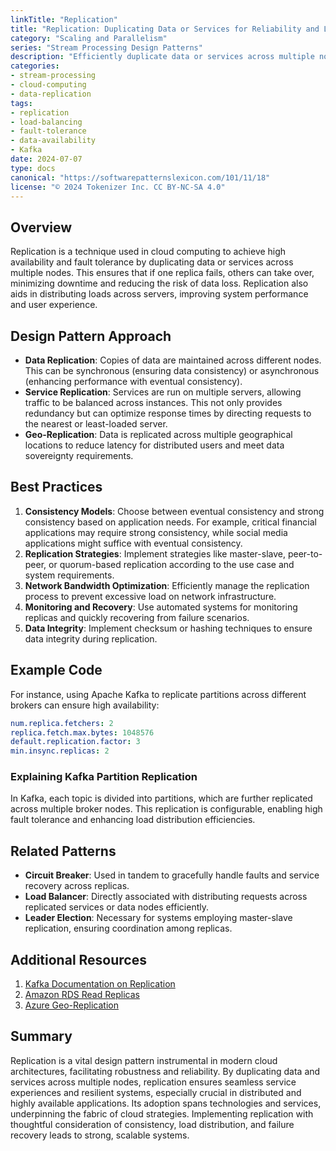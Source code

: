 ```yaml
---
linkTitle: "Replication"
title: "Replication: Duplicating Data or Services for Reliability and Load Distribution"
category: "Scaling and Parallelism"
series: "Stream Processing Design Patterns"
description: "Efficiently duplicate data or services across multiple nodes to enhance system availability, distribute load, and improve fault tolerance in cloud computing environments."
categories:
- stream-processing
- cloud-computing
- data-replication
tags:
- replication
- load-balancing
- fault-tolerance
- data-availability
- Kafka
date: 2024-07-07
type: docs
canonical: "https://softwarepatternslexicon.com/101/11/18"
license: "© 2024 Tokenizer Inc. CC BY-NC-SA 4.0"
---
```


## Overview

Replication is a technique used in cloud computing to achieve high availability and fault tolerance by duplicating data or services across multiple nodes. This ensures that if one replica fails, others can take over, minimizing downtime and reducing the risk of data loss. Replication also aids in distributing loads across servers, improving system performance and user experience.

## Design Pattern Approach

- **Data Replication**: Copies of data are maintained across different nodes. This can be synchronous (ensuring data consistency) or asynchronous (enhancing performance with eventual consistency).
- **Service Replication**: Services are run on multiple servers, allowing traffic to be balanced across instances. This not only provides redundancy but can optimize response times by directing requests to the nearest or least-loaded server.
- **Geo-Replication**: Data is replicated across multiple geographical locations to reduce latency for distributed users and meet data sovereignty requirements.

## Best Practices

1. **Consistency Models**: Choose between eventual consistency and strong consistency based on application needs. For example, critical financial applications may require strong consistency, while social media applications might suffice with eventual consistency.
2. **Replication Strategies**: Implement strategies like master-slave, peer-to-peer, or quorum-based replication according to the use case and system requirements.
3. **Network Bandwidth Optimization**: Efficiently manage the replication process to prevent excessive load on network infrastructure.
4. **Monitoring and Recovery**: Use automated systems for monitoring replicas and quickly recovering from failure scenarios.
5. **Data Integrity**: Implement checksum or hashing techniques to ensure data integrity during replication.

## Example Code

For instance, using Apache Kafka to replicate partitions across different brokers can ensure high availability:

```yaml
num.replica.fetchers: 2
replica.fetch.max.bytes: 1048576
default.replication.factor: 3
min.insync.replicas: 2
```

### Explaining Kafka Partition Replication

In Kafka, each topic is divided into partitions, which are further replicated across multiple broker nodes. This replication is configurable, enabling high fault tolerance and enhancing load distribution efficiencies.

## Related Patterns

- **Circuit Breaker**: Used in tandem to gracefully handle faults and service recovery across replicas.
- **Load Balancer**: Directly associated with distributing requests across replicated services or data nodes efficiently.
- **Leader Election**: Necessary for systems employing master-slave replication, ensuring coordination among replicas.

## Additional Resources

1. [Kafka Documentation on Replication](https://kafka.apache.org/documentation/#replication)
2. [Amazon RDS Read Replicas](https://docs.aws.amazon.com/AmazonRDS/latest/UserGuide/USER_ReadRepl.html)
3. [Azure Geo-Replication](https://docs.microsoft.com/en-us/azure/storage/common/storage-redundancy)

## Summary

Replication is a vital design pattern instrumental in modern cloud architectures, facilitating robustness and reliability. By duplicating data and services across multiple nodes, replication ensures seamless service experiences and resilient systems, especially crucial in distributed and highly available applications. Its adoption spans technologies and services, underpinning the fabric of cloud strategies. Implementing replication with thoughtful consideration of consistency, load distribution, and failure recovery leads to strong, scalable systems.
